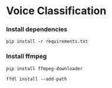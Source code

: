 # Voice Classification

### Install dependencies

```shell
pip install -r requirements.txt
```

### Install ffmpeg

```shell
pip install ffmpeg-downloader

ffdl install --add-path  
```